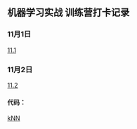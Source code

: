 ## 机器学习实战 训练营打卡记录

### 11月1日

[11.1](https://github.com/soufal/Machine-Learning-NOTE/blob/master/11%E6%9C%881%E6%97%A5.md)      

### 11月2日    

[11.2](https://github.com/soufal/Machine-Learning-NOTE/blob/master/11%E6%9C%882%E6%97%A5.md)     
      
#### 代码：
[kNN](https://github.com/soufal/Machine-Learning-NOTE/blob/master/code/kNN_example.ipynb)
